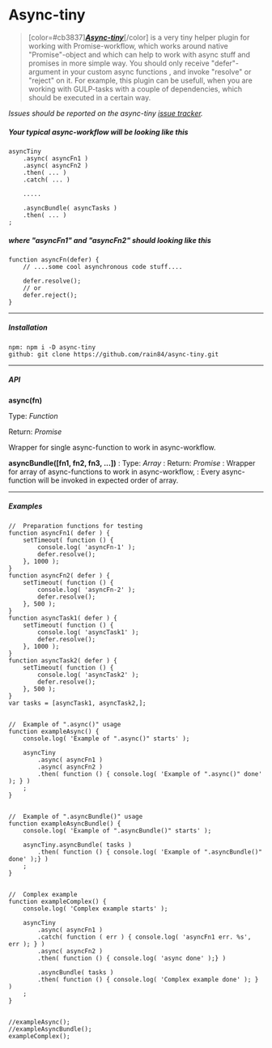 # Async-tiny

>  [color=#cb3837]**_[Async-tiny](https://github.com/rain84/async-tiny)_**[/color] is a very tiny helper plugin for working with Promise-workflow, which works around native 
"Promise"-object and 
which can help to work with async stuff and promises in more simple way. You should only receive "defer"-argument in your custom async functions , and invoke "resolve" or "reject" on it. For example, this plugin can be usefull, when you are working with GULP-tasks with a couple of dependencies, which should be executed in a certain way.


*Issues should be reported on the async-tiny [issue tracker](https://github.com/rain84/async-tiny/issues).*

##### Your typical async-workflow will be looking like this

    asyncTiny
        .async( asyncFn1 )
        .async( asyncFn2 )
        .then( ... )
        .catch( ... )
        
        .....
        
        .asyncBundle( asyncTasks )
        .then( ... )
    ;

##### where "asyncFn1" and "asyncFn2" should looking like this

    function asyncFn(defer) {
        // ....some cool asynchronous code stuff....
        
        defer.resolve();
        // or   
        defer.reject();
    }

---------------------------------------------

##### Installation
    npm: npm i -D async-tiny
    github: git clone https://github.com/rain84/async-tiny.git


---------------------------------------------

##### **API**
**async(fn)**

   Type: *Function*
   
   Return: *Promise*
   
   Wrapper for single async-function to work in async-workflow.

**asyncBundle([fn1, fn2, fn3, ...])**
:   Type: *Array*
:   Return: *Promise*
:   Wrapper for array of async-functions to work in async-workflow, 
:   Every async-function will be invoked in expected order of array.

---------------------------------------------

##### **Examples**
    
    //  Preparation functions for testing
    function asyncFn1( defer ) {
    	setTimeout( function () {
    		console.log( 'asyncFn-1' );
    		defer.resolve();
    	}, 1000 );
    }
    function asyncFn2( defer ) {
    	setTimeout( function () {
    		console.log( 'asyncFn-2' );
    		defer.resolve();
    	}, 500 );
    }
    function asyncTask1( defer ) {
    	setTimeout( function () {
    		console.log( 'asyncTask1' );
    		defer.resolve();
    	}, 1000 );
    }
    function asyncTask2( defer ) {
    	setTimeout( function () {
    		console.log( 'asyncTask2' );
    		defer.resolve();
    	}, 500 );
    }
    var tasks = [asyncTask1, asyncTask2,];
    
    
    //  Example of ".async()" usage
    function exampleAsync() {
    	console.log( 'Example of ".async()" starts' );
    
    	asyncTiny
    		.async( asyncFn1 )
    		.async( asyncFn2 )
    		.then( function () { console.log( 'Example of ".async()" done' ); } )
    	;
    }
    
    
    //  Example of ".asyncBundle()" usage
    function exampleAsyncBundle() {
    	console.log( 'Example of ".asyncBundle()" starts' );
    
    	asyncTiny.asyncBundle( tasks )
    		.then( function () { console.log( 'Example of ".asyncBundle()"  done' );} )
    	;
    }
    
    
    //  Complex example
    function exampleComplex() {
    	console.log( 'Complex example starts' );
    
    	asyncTiny
    		.async( asyncFn1 )
    		.catch( function ( err ) { console.log( 'asyncFn1 err. %s', err ); } )
    		.async( asyncFn2 )
    		.then( function () { console.log( 'async done' );} )
    
    		.asyncBundle( tasks )
    		.then( function () { console.log( 'Complex example done' ); } )
    	;
    }
    
    
    //exampleAsync();
    //exampleAsyncBundle();
    exampleComplex();
